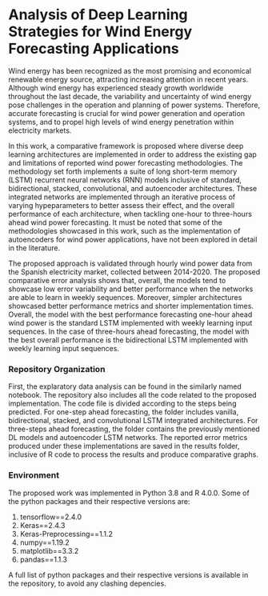 # Analysis of Deep Learning Strategies for Wind Energy Forecasting Applications


Wind energy has been recognized as the most promising and economical renewable energy source, attracting increasing attention in recent years. Although wind energy has experienced steady growth worldwide throughout the last decade, the  variability and uncertainty of wind energy pose challenges in the operation  and planning of power systems. Therefore, accurate forecasting is crucial for wind power generation and operation systems, and to propel high levels of wind energy penetration within electricity markets. 

In this work, a comparative framework is proposed where diverse deep learning architectures are implemented in order to address the existing gap and limitations of reported wind power forecasting methodologies. The methodology set forth implements a suite of long short-term memory (LSTM) recurrent neural networks (RNN) models inclusive of standard, bidirectional, stacked, convolutional, and autoencoder architectures. These integrated networks are implemented through an iterative process of varying hypeparameters to better assess their effect, and the overall performance of each architecture, when tackling one-hour to three-hours ahead wind power forecasting. It must be noted that some of the methodologies showcased in this work, such as the implementation of autoencoders for wind power applications, have not been explored in detail in the literature.

The proposed approach is validated through hourly wind power data from the Spanish electricity market, collected between 2014-2020. The proposed comparative error analysis shows that, overall, the models tend to showcase low error variability and better performance when the networks are able to learn in weekly sequences. Moreover, simpler architectures showcased better performance metrics and shorter implementation times. Overall, the model with the best performance forecasting one-hour ahead wind power is the standard LSTM implemented with weekly learning input sequences. In the case of three-hours ahead forecasting, the model with the best overall performance is the bidirectional LSTM implemented with weekly learning input sequences.

### Repository Organization

First, the explaratory data analysis can be found in the similarly named notebook. The repository also includes all the code related  to  the  proposed implementation. The code file is divided according to the steps being predicted. For one-step ahead forecasting, the folder includes vanilla, bidirectional, stacked, and convolutional LSTM integrated architectures. For three-steps ahead forecasting, the folder contains the previously mentioned DL models and autoencoder LSTM networks. The reported error metrics produced under these implementations are saved in the results folder, inclusive of R code to process the results and produce comparative graphs.

### Environment 

The proposed work was implemented in Python 3.8 and R 4.0.0. Some of the python packages and their respective versions are:
1. tensorflow==2.4.0
2. Keras==2.4.3
3. Keras-Preprocessing==1.1.2
4. numpy==1.19.2
5. matplotlib==3.3.2
6. pandas==1.1.3

A full list of python packages and their respective versions is available in the repository, to avoid any clashing depencies.


